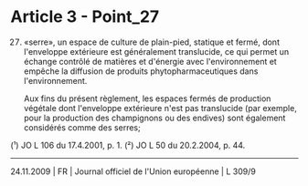 # Article 3 - Point_27

27) «serre», un espace de culture de plain-pied, statique et fermé, dont l'enveloppe extérieure est généralement translucide, ce qui permet un échange contrôlé de matières et d'énergie avec l'environnement et empêche la diffusion de produits phytopharmaceutiques dans l'environnement.

    Aux fins du présent règlement, les espaces fermés de production végétale dont l'enveloppe extérieure n'est pas translucide (par exemple, pour la production des champignons ou des endives) sont également considérés comme des serres;


(¹) JO L 106 du 17.4.2001, p. 1.
(²) JO L 50 du 20.2.2004, p. 44.

---


24.11.2009 | FR | Journal officiel de l'Union européenne | L 309/9
